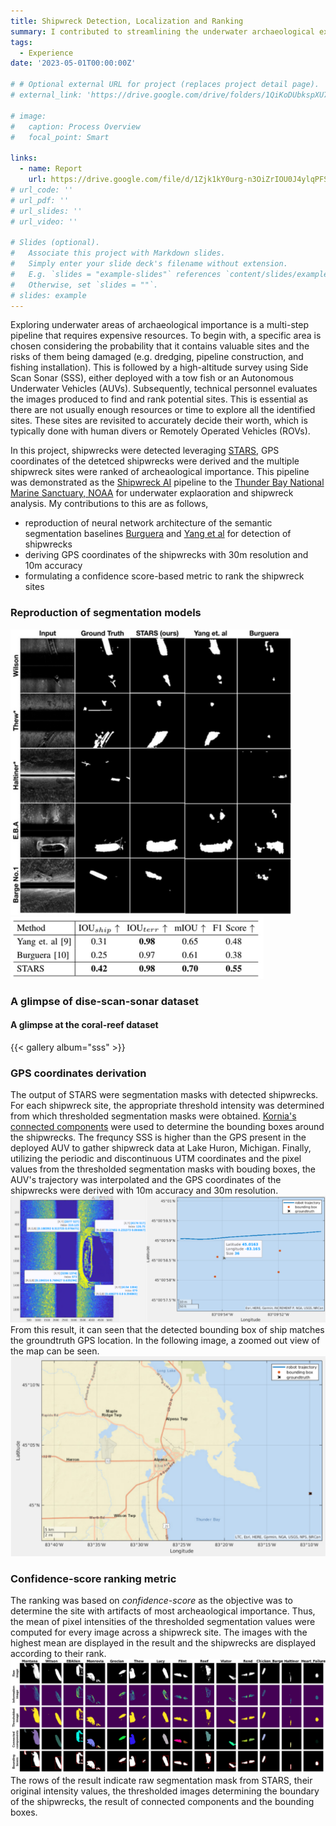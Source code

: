 ```yaml
---
title: Shipwreck Detection, Localization and Ranking
summary: I contributed to streamlining the underwater archaeological exploration pipeline by accurately deriving GPS coordinates of detected shipwrecks and developing a confidence-based ranking system to prioritize sites of high archaeological significance. This pipeline was later demonstrated to the Thunder Bay National Marine Sanctuary, NOAA.
tags:
  - Experience
date: '2023-05-01T00:00:00Z'

# # Optional external URL for project (replaces project detail page).
# external_link: 'https://drive.google.com/drive/folders/1QiKoDUbkspXU7acjHh91cRRhuZhNsnxe'

# image:
#   caption: Process Overview
#   focal_point: Smart

links:
  - name: Report
    url: https://drive.google.com/file/d/1Zjk1kY0urg-n3OiZrIOU0J4ylqPFSzRa/view?usp=sharing
# url_code: ''
# url_pdf: ''
# url_slides: ''
# url_video: ''

# Slides (optional).
#   Associate this project with Markdown slides.
#   Simply enter your slide deck's filename without extension.
#   E.g. `slides = "example-slides"` references `content/slides/example-slides.md`.
#   Otherwise, set `slides = ""`.
# slides: example
---
```


Exploring underwater areas of archaeological importance is a multi-step pipeline that requires expensive resources. To begin with, a specific area is chosen considering the probability that it contains valuable sites and the risks of them being damaged (e.g. dredging, pipeline construction, and fishing installation). This is followed by a high-altitude survey using Side Scan Sonar (SSS), either deployed with a tow fish or an Autonomous Underwater Vehicles (AUVs). Subsequently, technical personnel evaluates the images produced to find and rank potential sites. This is essential as there are not usually enough resources or time to explore all the identified sites. These sites are revisited to accurately decide their worth, which is typically done with human divers or Remotely Operated Vehicles (ROVs).

In this project, shipwrecks were detected leveraging [STARS](https://arxiv.org/abs/2310.01667), GPS coordinates of the detetced shipwrecks were derived and the multiple shipwreck sites were ranked of archeaological importance. This pipeline was demonstrated as the [Shipwreck AI](https://youtu.be/UtNK1Ite8no?si=VKX90Tq1wsh7mmM7) pipeline to the [Thunder Bay National Marine Sanctuary, NOAA](https://thunderbay.noaa.gov/) for underwater explaoration and shipwreck analysis. My contributions to this are as follows,
- reproduction of neural network architecture of the semantic segmentation baselines [Burguera](https://www.mdpi.com/2077-1312/8/8/557#) and [Yang et al](https://www.frontiersin.org/articles/10.3389/fnbot.2022.928206/full) for detection of shipwrecks
- deriving GPS coordinates of the shipwrecks with 30m resolution and 10m accuracy
- formulating a confidence score-based metric to rank the shipwreck sites

### Reproduction of segmentation models
![screen render text](baselinesShip.png "The results of the implementation of Burguera and Yang et. al in comparison with the raw image/input, ground truth and STARS")
![screen render text](quantShip.png "Summarized segmentation performance of STARS compared to baselines. Metrics are averaged across all sites.")

### A glimpse of dise-scan-sonar dataset
#### A glimpse at the coral-reef dataset
{{< gallery album="sss" >}}

### GPS coordinates derivation
The output of STARS were segmentation masks with detected shipwrecks. For each shipwreck site, the appropriate threshold intensity was determined from which thresholded segmentation masks were obtained. [Kornia's connected components](https://kornia.github.io/tutorials/nbs/connected_components.html) were used to determine the bounding boxes around the shipwrecks. The frequncy SSS is higher than the GPS present in the deployed AUV to gather shipwreck data at Lake Huron, Michigan. Finally, utilizing the periodic and discontinuous UTM coordinates and the pixel values from the thresholded segmentation masks with bouding boxes, the AUV's trajectory was interpolated and the GPS coordinates of the shipwrecks were derived with 10m accuracy and 30m resolution.  
![screen render text](bbx.png "Accurate localization of shipwreck with the groundtruth bounded by the GPS coordinates of the estimated bounding box")
From this result, it can seen that the detected bounding box of ship matches the groundtruth GPS location. In the following image, a zoomed out view of the map can be seen. 
![screen render text](tbnms.png "Groundtruth and accurately estimated shipwrecks at Thunder Bay, Lake Huron, MI")

### Confidence-score ranking metric
The ranking was based on _confidence-score_ as the objective was to determine the site with artifacts of most archeaological importance. Thus, the mean of pixel intensities of the thresholded segmentation values were computed for every image across a shipwreck site. The images with the highest mean are displayed in the result and the shipwrecks are displayed according to their rank. 
![screen render text](shipwreckResults.png)
The rows of the result indicate raw segmentation mask from STARS, their original intensity values, the thresholded images determining the boundary of the shipwrecks, the result of connected components and the bounding boxes. 
<!-- A detailed report can be viewed [here](https://drive.google.com/file/d/1Zjk1kY0urg-n3OiZrIOU0J4ylqPFSzRa/view?usp=sharing). -->